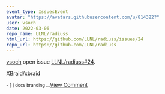 ```yaml
---
event_type: IssuesEvent
avatar: "https://avatars.githubusercontent.com/u/814322?"
user: vsoch
date: 2022-03-06
repo_name: LLNL/radiuss
html_url: https://github.com/LLNL/radiuss/issues/24
repo_url: https://github.com/LLNL/radiuss
---
```


<a href='https://github.com/vsoch' target='_blank'>vsoch</a> open issue <a href='https://github.com/LLNL/radiuss/issues/24' target='_blank'>LLNL/radiuss#24</a>.

<p>XBraid/xbraid</p><small>- [ ] docs branding ...</small><a href='https://github.com/LLNL/radiuss/issues/24' target='_blank'>View Comment</a>